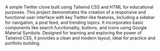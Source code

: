 A simple Twitter clone built using Tailwind CSS and HTML for educational purposes. This project demonstrates the creation of a responsive and functional user interface with key Twitter-like features, 
including a sidebar for navigation, a post feed, and trending topics. It incorporates basic components like search functionality, buttons, and icons using Google Material Symbols. 
Designed for learning and exploring the power of Tailwind CSS, it provides a clean and modern layout, ideal for practice and portfolio building.
